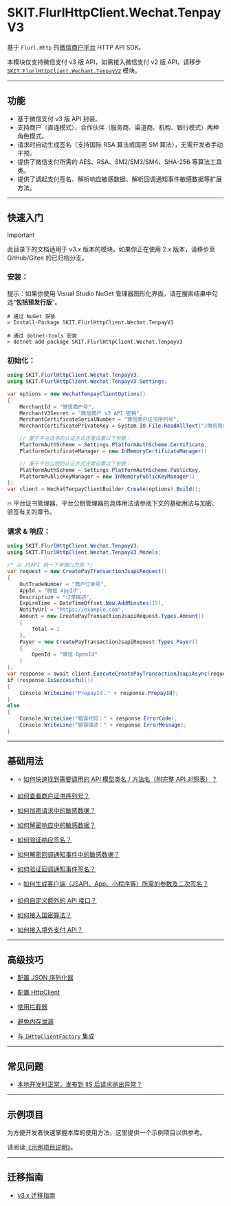 ﻿# SKIT.FlurlHttpClient.Wechat.TenpayV3

基于 `Flurl.Http` 的[微信商户平台](https://pay.weixin.qq.com/) HTTP API SDK。

本模块仅支持微信支付 v3 版 API，如需接入微信支付 v2 版 API，请移步 [`SKIT.FlurlHttpClient.Wechant.TenpayV2`](../WechatTenpayV2/README.md) 模块。

---

## 功能

-   基于微信支付 v3 版 API 封装。
-   支持商户（直连模式）、合作伙伴（服务商、渠道商、机构、银行模式）两种角色模式。
-   请求时自动生成签名（支持国际 RSA 算法或国密 SM 算法），无需开发者手动干预。
-   提供了微信支付所需的 AES、RSA、SM2/SM3/SM4、SHA-256 等算法工具类。
-   提供了调起支付签名、解析响应敏感数据、解析回调通知事件敏感数据等扩展方法。

---

## 快速入门

> [!IMPORTANT]
> 此目录下的文档适用于 v3.x 版本的模块。如果你正在使用 2.x 版本，请移步至 GitHub/Gitee 的已归档分支。

### 安装：

提示：如果你使用 Visual Studio NuGet 管理器图形化界面，请在搜索结果中勾选“**包括预发行版**”。

```shell
# 通过 NuGet 安装
> Install-Package SKIT.FlurlHttpClient.Wechat.TenpayV3

# 通过 dotnet-tools 安装
> dotnet add package SKIT.FlurlHttpClient.Wechat.TenpayV3
```

### 初始化：

```csharp
using SKIT.FlurlHttpClient.Wechat.TenpayV3;
using SKIT.FlurlHttpClient.Wechat.TenpayV3.Settings;

var options = new WechatTenpayClientOptions()
{
    MerchantId = "微信商户号",
    MerchantV3Secret = "微信商户 v3 API 密钥",
    MerchantCertificateSerialNumber = "微信商户证书序列号",
    MerchantCertificatePrivateKey = System.IO.File.ReadAllText("/微信商户证书私钥文件路径/apiclient_key.pem"),

    // 基于平台证书的认证方式还需设置以下参数：
    PlatformAuthScheme = Settings.PlatformAuthScheme.Certificate,
    PlatformCertificateManager = new InMemoryCertificateManager()

    // 基于平台公钥的认证方式还需设置以下参数：
    PlatformAuthScheme = Settings.PlatformAuthScheme.PublicKey,
    PlatformPublicKeyManager = new InMemoryPublicKeyManager()
};
var client = WechatTenpayClientBuilder.Create(options).Build();
```

🔥 平台证书管理器、平台公钥管理器的具体用法请参阅下文的基础用法与加密、验签有关的章节。

### 请求 & 响应：

```csharp
using SKIT.FlurlHttpClient.Wechat.TenpayV3;
using SKIT.FlurlHttpClient.Wechat.TenpayV3.Models;

/* 以 JSAPI 统一下单接口为例 */
var request = new CreatePayTransactionJsapiRequest()
{
    OutTradeNumber = "商户订单号",
    AppId = "微信 AppId",
    Description = "订单描述",
    ExpireTime = DateTimeOffset.Now.AddMinutes(15),
    NotifyUrl = "https://example.com",
    Amount = new CreatePayTransactionJsapiRequest.Types.Amount()
    {
        Total = 1
    },
    Payer = new CreatePayTransactionJsapiRequest.Types.Payer()
    {
        OpenId = "微信 OpenId"
    }
};
var response = await client.ExecuteCreatePayTransactionJsapiAsync(request);
if (response.IsSuccessful())
{
    Console.WriteLine("PrepayId：" + response.PrepayId);
}
else
{
    Console.WriteLine("错误代码：" + response.ErrorCode);
    Console.WriteLine("错误描述：" + response.ErrorMessage);
}
```

---

## 基础用法

-   ⭐ [如何快速找到需要调用的 API 模型类名 / 方法名（附完整 API 对照表）？](./Basic_ModelDefinition.md)

-   [如何查看商户证书序列号？](./Basic_CertificateSerialNumber.md)

-   [如何加密请求中的敏感数据？](./Basic_RequestSensitiveDataEncryption.md)

-   [如何解密响应中的敏感数据？](./Basic_ResponseSensitiveDataDecryption.md)

-   [如何验证响应签名？](./Basic_ResponseSignatureVerification.md)

-   [如何解密回调通知事件中的敏感数据？](./Basic_EventResourceDecryption.md)

-   [如何验证回调通知事件签名？](./Basic_EventSignatureVerification.md)

-   ⭐ [如何生成客户端（JSAPI、App、小程序等）所需的参数及二次签名？](./Basic_Parameters.md)

-   [如何自定义额外的 API 接口？](./Basic_Extensions.md)

-   [如何接入国密算法？](./Basic_SMAlgorithm.md)

-   [如何接入境外支付 API？](./Basic_GlobalAPI.md)

---

## 高级技巧

-   [配置 JSON 序列化器](./Advanced_JsonSerializer.md)

-   [配置 HttpClient](./Advanced_HttpClient.md)

-   [使用拦截器](./Advanced_Interceptor.md)

-   [避免内存泄漏](./Advanced_Dispose.md)

-   [与 `IHttpClientFactory` 集成](./Advanced_HttpClientFactory.md)

---

## 常见问题

-   [本地开发时正常，发布到 IIS 后请求抛出异常？](./FAQ_IISProblem.md)

---

## 示例项目

为方便开发者快速掌握本库的使用方法，这里提供一个示例项目以供参考。

请阅读[《示例项目说明》](./Sample.md)。

---

## 迁移指南

-   [v3.x 迁移指南](./Migration_V3.md)
